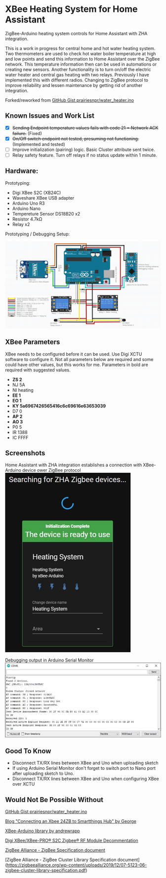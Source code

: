 # XBee Heating System for Home Assistant
 ZigBee-Arduino heating system controls for Home Assistant with ZHA integration.
 
 This is a work in progress for central home and hot water heating system. Two thermometers are used to check hot water boiler temperature at high and low points and send this information to Home Assistant over the ZigBee network. This temperature information then can be used in automations or creating new sensors. Another functionality is to turn on/off the electric water heater and central gas heating with two relays. Previously I have implemented this with different radios. Changing to ZigBee protocol to improve reliability and lessen maintenance by getting rid of another integration.
 
 Forked/reworked from [GitHub Gist prairiesnpr/water_heater.ino](https://gist.github.com/prairiesnpr/7a40b78e765044252a4799d328327f0a)
 
 ## Known Issues and Work List
 - [x] ~~Sending Endpoint temperature values fails with code 21 = Network ACK failure.~~ (Fixed)
 - [x] ~~On/Off switch endpoint not tested, presuming not functioning.~~ (Implemented and tested)
 - [ ] Improve initialization (pairing) logic. Basic Cluster attribute sent twice.
 - [ ] Relay safety feature. Turn off relays if no status update within 1 minute.
 
 ## Hardware:
  Prototyping:
 * Digi XBee S2C (XB24C)
 * Waveshare XBee USB adapter
 * Arduino Uno R3
 * Arduino Nano
 * Tempereture Sensor DS18B20 x2
 * Resistor 4.7kΩ
 * Relay x2

 Prototyping / Debugging Setup:
 
![Protopyping setup](https://github.com/MindGas/Heating_System/blob/main/images/XBee_Heating_System_Prototyping.jpg?raw=true)
 
 ## XBee Parameters
 XBee needs to be configured before it can be used. Use Digi XCTU software to configure it. Not all parameters below are required and some could have other values, but this works for me. Parameters in bold are required with suggested values.
 * **ZS 2**
 * NJ 5A
 * NI heating
 * **EE 1**
 * **EO 1**
 * **KY 5a6967426565416c6c69616e63653039**
 * D7 0
 * **AP 2**
 * **AO 3**
 * P0 5
 * IR 1388
 * IC FFFF
 
 ## Screenshots
 Home Assistant with ZHA integration establishes a connection with XBee-Arduino device ower ZigBee protocol
![Home Assistant - ZHA](https://github.com/MindGas/Heating_System/blob/main/images/ZHA-ZigBee_device_added.jpg?raw=true)

Debugging output in Arduino Serial Monitor
![Serial Monitor](https://github.com/MindGas/Heating_System/blob/main/images/SerialMonitor-DebuggingInfo.jpg?raw=true)
 
 ## Good To Know
 * Disconnect TX/RX lines between XBee and Uno when uploading sketch
 * If using Arduino Serial Monitor don't forget to switch port to Nano port after uploading sketch to Uno.
 * Disconnect TX/RX lines between XBee and Uno when configuring XBee over XCTU
 
 ## Would Not Be Possible Without
 [GitHub Gist prairiesnpr/water_heater.ino](https://gist.github.com/prairiesnpr/7a40b78e765044252a4799d328327f0a)
 
 [Blog "Connecting an Xbee 24ZB to Smartthings Hub" by George](https://nzfalco.jimdofree.com/electronic-projects/xbee-to-smartthings/)
 
 [XBee-Arduino library by andrewrapp](https://github.com/andrewrapp/xbee-arduino)
  
 [Digi XBee/XBee-PRO® S2C Zigbee® RF Module Decommentation](https://www.digi.com/resources/documentation/Digidocs/90002002/Default.htm)
 
 [ZigBee Alliance - ZigBee Specification document](https://zigbeealliance.org/wp-content/uploads/2019/12/docs-05-3474-21-0csg-zigbee-specification.pdf)

 [ZigBee Alliance - ZigBee Cluster Library Specification document] (https://zigbeealliance.org/wp-content/uploads/2019/12/07-5123-06-zigbee-cluster-library-specification.pdf)
